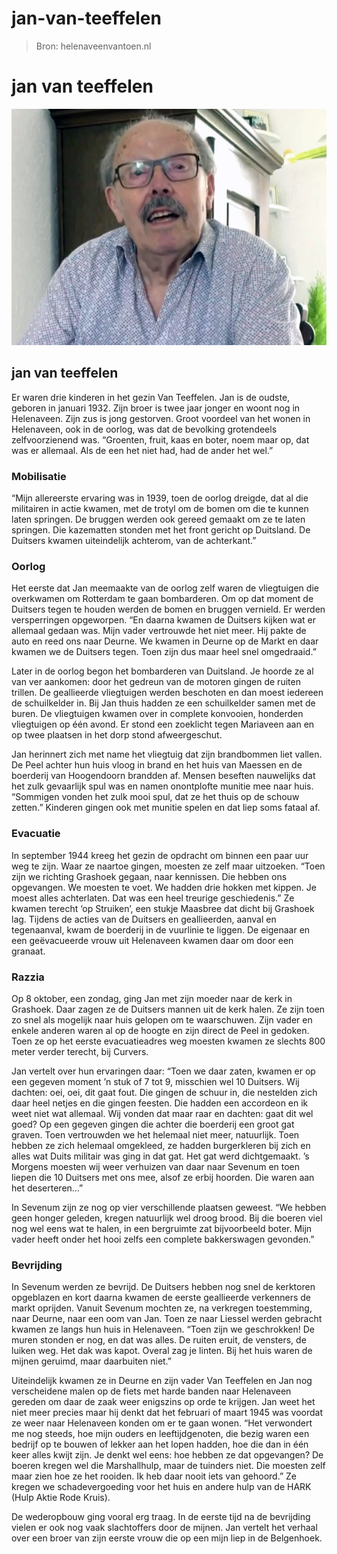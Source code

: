 # jan-van-teeffelen

> Bron: helenaveenvantoen.nl

# jan van teeffelen

![Afbeelding](images/jan-van-teeffelen/Jan_van_Teeffelen_int3.jpg)

## jan van teeffelen

Er waren drie kinderen in het gezin Van Teeffelen. Jan is de oudste, geboren in januari 1932. Zijn broer is twee jaar jonger en woont nog in Helenaveen. Zijn zus is jong gestorven. Groot voordeel van het wonen in Helenaveen, ook in de oorlog, was dat de bevolking grotendeels zelfvoorzienend was. “Groenten, fruit, kaas en boter, noem maar op, dat was er allemaal. Als de een het niet had, had de ander het wel.”

### Mobilisatie

“Mijn allereerste ervaring was in 1939, toen de oorlog dreigde, dat al die militairen in actie kwamen, met de trotyl om de bomen om die te kunnen laten springen. De bruggen werden ook gereed gemaakt om ze te laten springen. Die kazematten stonden met het front gericht op Duitsland. De Duitsers kwamen uiteindelijk achterom, van de achterkant.”

### Oorlog

Het eerste dat Jan meemaakte van de oorlog zelf waren de vliegtuigen die overkwamen om Rotterdam te gaan bombarderen. Om op dat moment de Duitsers tegen te houden werden de bomen en bruggen vernield. Er werden versperringen opgeworpen. “En daarna kwamen de Duitsers kijken wat er allemaal gedaan was. Mijn vader vertrouwde het niet meer. Hij pakte de auto en reed ons naar Deurne. We kwamen in Deurne op de Markt en daar kwamen we de Duitsers tegen. Toen zijn dus maar heel snel omgedraaid.”

Later in de oorlog begon het bombarderen van Duitsland. Je hoorde ze al van ver aankomen: door het gedreun van de motoren gingen de ruiten trillen. De geallieerde vliegtuigen werden beschoten en dan moest iedereen de schuilkelder in. Bij Jan thuis hadden ze een schuilkelder samen met de buren. De vliegtuigen kwamen over in complete konvooien, honderden vliegtuigen op één avond. Er stond een zoeklicht tegen Mariaveen aan en op twee plaatsen in het dorp stond afweergeschut.

Jan herinnert zich met name het vliegtuig dat zijn brandbommen liet vallen. De Peel achter hun huis vloog in brand en het huis van Maessen en de boerderij van Hoogendoorn brandden af. Mensen beseften nauwelijks dat het zulk gevaarlijk spul was en namen onontplofte munitie mee naar huis. “Sommigen vonden het zulk mooi spul, dat ze het thuis op de schouw zetten.” Kinderen gingen ook met munitie spelen en dat liep soms fataal af.

### Evacuatie

In september 1944 kreeg het gezin de opdracht om binnen een paar uur weg te zijn. Waar ze naartoe gingen, moesten ze zelf maar uitzoeken. “Toen zijn we richting Grashoek gegaan, naar kennissen. Die hebben ons opgevangen. We moesten te voet. We hadden drie hokken met kippen. Je moest alles achterlaten. Dat was een heel treurige geschiedenis.” Ze kwamen terecht ‘op Struiken’, een stukje Maasbree dat dicht bij Grashoek lag. Tijdens de acties van de Duitsers en geallieerden, aanval en tegenaanval, kwam de boerderij in de vuurlinie te liggen. De eigenaar en een geëvacueerde vrouw uit Helenaveen kwamen daar om door een granaat.

### Razzia

Op 8 oktober, een zondag, ging Jan met zijn moeder naar de kerk in Grashoek. Daar zagen ze de Duitsers mannen uit de kerk halen. Ze zijn toen zo snel als mogelijk naar huis gelopen om te waarschuwen. Zijn vader en enkele anderen waren al op de hoogte en zijn direct de Peel in gedoken. Toen ze op het eerste evacuatieadres weg moesten kwamen ze slechts 800 meter verder terecht, bij Curvers.

Jan vertelt over hun ervaringen daar: “Toen we daar zaten, kwamen er op een gegeven moment ’n stuk of 7 tot 9, misschien wel 10 Duitsers. Wij dachten: oei, oei, dit gaat fout. Die gingen de schuur in, die nestelden zich daar heel netjes en die gingen feesten. Die hadden een accordeon en ik weet niet wat allemaal. Wij vonden dat maar raar en dachten: gaat dit wel goed? Op een gegeven gingen die achter die boerderij een groot gat graven. Toen vertrouwden we het helemaal niet meer, natuurlijk. Toen hebben ze zich helemaal omgekleed, ze hadden burgerkleren bij zich en alles wat Duits militair was ging in dat gat. Het gat werd dichtgemaakt. ’s Morgens moesten wij weer verhuizen van daar naar Sevenum en toen liepen die 10 Duitsers met ons mee, alsof ze erbij hoorden. Die waren aan het deserteren…”

In Sevenum zijn ze nog op vier verschillende plaatsen geweest. “We hebben geen honger geleden, kregen natuurlijk wel droog brood. Bij die boeren viel nog wel eens wat te halen, in een bergruimte zat bijvoorbeeld boter. Mijn vader heeft onder het hooi zelfs een complete bakkerswagen gevonden.”

### Bevrijding

In Sevenum werden ze bevrijd. De Duitsers hebben nog snel de kerktoren opgeblazen en kort daarna kwamen de eerste geallieerde verkenners de markt oprijden. Vanuit Sevenum mochten ze, na verkregen toestemming, naar Deurne, naar een oom van Jan. Toen ze naar Liessel werden gebracht kwamen ze langs hun huis in Helenaveen. “Toen zijn we geschrokken! De muren stonden er nog, en dat was alles. De ruiten eruit, de vensters, de luiken weg. Het dak was kapot. Overal zag je linten. Bij het huis waren de mijnen geruimd, maar daarbuiten niet.”

Uiteindelijk kwamen ze in Deurne en zijn vader Van Teeffelen en Jan nog verscheidene malen op de fiets met harde banden naar Helenaveen gereden om daar de zaak weer enigszins op orde te krijgen. Jan weet het niet meer precies maar hij denkt dat het februari of maart 1945 was voordat ze weer naar Helenaveen konden om er te gaan wonen. “Het verwondert me nog steeds, hoe mijn ouders en leeftijdgenoten, die bezig waren een bedrijf op te bouwen of lekker aan het lopen hadden, hoe die dan in één keer alles kwijt zijn. Je denkt wel eens: hoe hebben ze dat opgevangen? De boeren kregen wel die Marshallhulp, maar de tuinders niet. Die moesten zelf maar zien hoe ze het rooiden. Ik heb daar nooit iets van gehoord.” Ze kregen we schadevergoeding voor het huis en andere hulp van de HARK (Hulp Aktie Rode Kruis).

De wederopbouw ging vooral erg traag. In de eerste tijd na de bevrijding vielen er ook nog vaak slachtoffers door de mijnen. Jan vertelt het verhaal over een broer van zijn eerste vrouw die op een mijn liep in de Belgenhoek.
